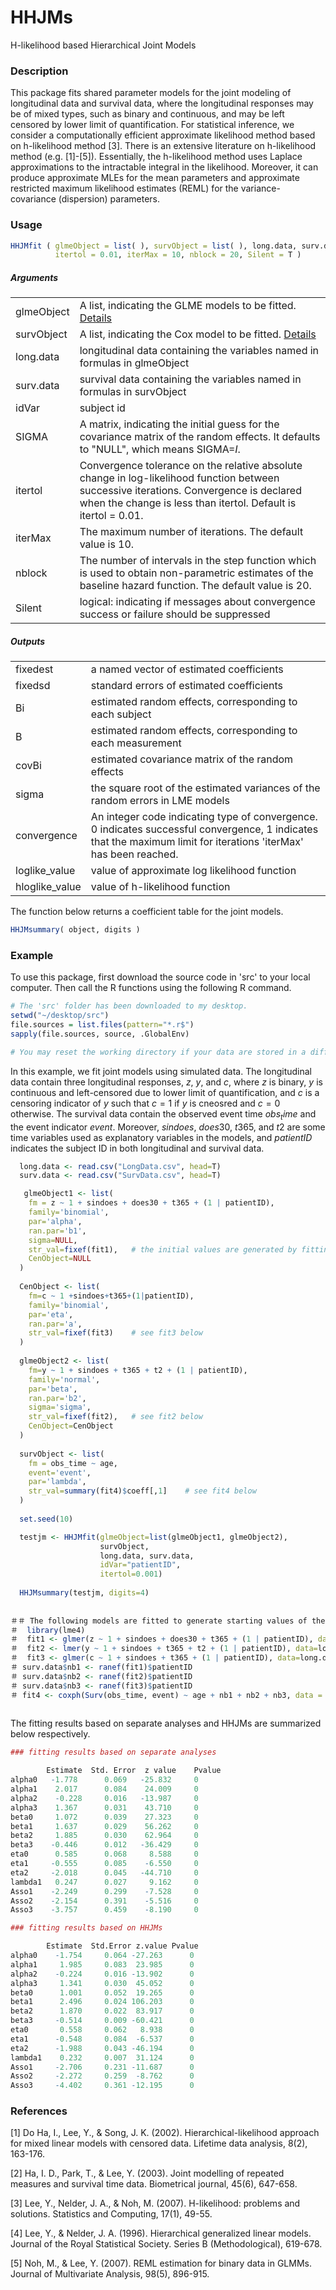 # HHJMs
H-likelihood based Hierarchical Joint Models

### Description

This package fits shared parameter models for the joint modeling of longitudinal data and survival data, where the longitudinal responses may be of mixed types, such as binary and continuous, and may be left censored by lower limit of quantification. For statistical inference, we consider a computationally efficient approximate likelihood method based on h-likelihood method [3]. There is an extensive literature on h-likelihood method (e.g. [1]-[5]). Essentially, the h-likelihood method uses Laplace approximations to the intractable integral in the likelihood. Moreover, it can produce approximate MLEs for the mean parameters and approximate restricted maximum likelihood estimates (REML) for the variance-covariance (dispersion) parameters. 

### Usage
```r
HHJMfit ( glmeObject = list( ), survObject = list( ), long.data, surv.data, idVar, 
          itertol = 0.01, iterMax = 10, nblock = 20, Silent = T )
```
<!--
where glmeObject and survObject must be in the following format:
```r
  glmeObject <- list(fm, family, par, ran.par, disp, str_val,  CenObject)
  CenObject <- list(fm, family='binomial', par, ran.par, str_val, Cvalue, Cregime, truncated)
```
-->

##### Arguments
|           |          |
|-----------|-----------|
|glmeObject | A list, indicating the GLME models to be fitted. [Details](../master/others.md) | 
|survObject | A list, indicating the Cox model to be fitted.  [Details](../master/others.md) |
|long.data  | longitudinal data containing the variables named in formulas in glmeObject |
|surv.data  | survival data containing the variables named in formulas in survObject |
|idVar      | subject id |
|SIGMA      | A matrix, indicating the initial guess for the covariance matrix of the random effects. It defaults to "NULL", which means SIGMA=*I*.|
|itertol    | Convergence tolerance on the relative absolute change in log-likelihood function between successive iterations. Convergence is declared when the change is less than itertol. Default is itertol = 0.01. |
|iterMax    | The maximum number of iterations. The default value is 10. |
|nblock     | The number of intervals in the step function which is used to obtain non-parametric estimates of the baseline hazard function. The default value is 20. |
|Silent     | logical: indicating if messages about convergence success or failure should be suppressed|

##### Outputs
|           |          |
|-----------|-----------|
|fixedest  |  a named vector of estimated coefficients|
|fixedsd  | standard errors of estimated coefficients|
|Bi |  estimated random effects, corresponding to each subject|
|B | estimated random effects, corresponding to each measurement|
|covBi |  estimated covariance matrix of the random effects|
|sigma |  the square root of the estimated variances of the random errors in LME models|
|convergence| An integer code indicating type of convergence. 0 indicates successful convergence, 1 indicates that the maximum limit for iterations 'iterMax' has been reached. |
|loglike_value|  value of approximate log likelihood function  |
|hloglike_value| value of h-likelihood function   |

The function below returns a coefficient table for the joint models.
```r
HHJMsummary( object, digits )
```

<!--
```r
HHJMsummary( object, digits)
```
##### Arguments
|           |          |
|-----------|-----------|
| object |  an object for which a summary is desired |
| digits |  integer indicating  the number of decimal places to be used|

##### Output
-->

### Example 
To use this package, first download the source code in 'src' to your local computer. Then call the R functions using the following R command. 

```r
# The 'src' folder has been downloaded to my desktop.
setwd("~/desktop/src")
file.sources = list.files(pattern="*.r$")
sapply(file.sources, source, .GlobalEnv)

# You may reset the working directory if your data are stored in a different location. 
```
In this example, we fit joint models using simulated data. The longitudinal data contain three longitudinal responses, $z$, $y$, and $c$, where $z$ is binary, $y$ is continuous and left-censored due to lower limit of quantification, and $c$ is a censoring indicator of $y$ such that $c=1$ if $y$ is cneosred and $c=0$ otherwise. The survival data contain the observed event time $obs_time$ and the event indicator $event$. Moreover, $sindoes$, $does30$, $t365$, and $t2$ are some time variables used as explanatory variables in the models, and $patientID$ indicates the subject ID in both longitudinal and survival data.

```r
  long.data <- read.csv("LongData.csv", head=T)
  surv.data <- read.csv("SurvData.csv", head=T)

   glmeObject1 <- list(
    fm = z ~ 1 + sindoes + does30 + t365 + (1 | patientID),
    family='binomial',
    par='alpha',
    ran.par='b1',
    sigma=NULL,
    str_val=fixef(fit1),   # the initial values are generated by fitting the model using glmer(), see fit1 below
    CenObject=NULL
  )
  
  CenObject <- list(
    fm=c ~ 1 +sindoes+t365+(1|patientID),
    family='binomial',
    par='eta',
    ran.par='a',
    str_val=fixef(fit3)    # see fit3 below
  )
  
  glmeObject2 <- list(
    fm=y ~ 1 + sindoes + t365 + t2 + (1 | patientID),
    family='normal',
    par='beta',
    ran.par='b2',
    sigma='sigma',
    str_val=fixef(fit2),   # see fit2 below
    CenObject=CenObject
  )
  
  survObject <- list(
    fm = obs_time ~ age,
    event='event',
    par='lambda',
    str_val=summary(fit4)$coeff[,1]    # see fit4 below
  )
  
  set.seed(10) 

  testjm <- HHJMfit(glmeObject=list(glmeObject1, glmeObject2), 
                    survObject,
                    long.data, surv.data, 
                    idVar="patientID",
                    itertol=0.001)
                    
  HHJMsummary(testjm, digits=4) 
  
                  
＃＃ The following models are fitted to generate starting values of the fixed parameters. 
＃  library(lme4)
＃  fit1 <- glmer(z ~ 1 + sindoes + does30 + t365 + (1 | patientID), data=long.data, family='binomial')
＃  fit2 <- lmer(y ~ 1 + sindoes + t365 + t2 + (1 | patientID), data=long.data)
＃  fit3 <- glmer(c ~ 1 + sindoes + t365 + (1 | patientID), data=long.data, family="binomial")
＃ surv.data$nb1 <- ranef(fit1)$patientID
＃ surv.data$nb2 <- ranef(fit2)$patientID 
＃ surv.data$nb3 <- ranef(fit3)$patientID
＃ fit4 <- coxph(Surv(obs_time, event) ~ age + nb1 + nb2 + nb3, data = surv.data)
  
```

The fitting results based on separate analyses and HHJMs are summarized below respectively.

```r
### fitting results based on separate analyses

        Estimate  Std. Error  z value    Pvalue
alpha0   -1.778      0.069   -25.832     0
alpha1    2.017      0.084    24.009     0
alpha2    -0.228     0.016   -13.987     0
alpha3    1.367      0.031    43.710     0
beta0     1.072      0.039    27.323     0
beta1     1.637      0.029    56.262     0
beta2     1.885      0.030    62.964     0
beta3    -0.446      0.012   -36.429     0
eta0      0.585      0.068     8.588     0
eta1     -0.555      0.085    -6.550     0
eta2     -2.018      0.045   -44.710     0
lambda1   0.247      0.027     9.162     0
Asso1    -2.249      0.299    -7.528     0
Asso2    -2.154      0.391    -5.516     0
Asso3    -3.757      0.459    -8.190     0

### fitting results based on HHJMs

        Estimate  Std.Error z.value Pvalue
alpha0    -1.754     0.064 -27.263      0
alpha1     1.985     0.083  23.985      0
alpha2    -0.224     0.016 -13.902      0
alpha3     1.341     0.030  45.052      0
beta0      1.001     0.052  19.265      0
beta1      2.496     0.024 106.203      0
beta2      1.870     0.022  83.917      0
beta3     -0.514     0.009 -60.421      0
eta0       0.558     0.062   8.938      0
eta1      -0.548     0.084  -6.537      0
eta2      -1.988     0.043 -46.194      0
lambda1    0.232     0.007  31.124      0
Asso1     -2.706     0.231 -11.687      0
Asso2     -2.272     0.259  -8.762      0
Asso3     -4.402     0.361 -12.195      0

```




### References
[1] Do Ha, I., Lee, Y., & Song, J. K. (2002). Hierarchical-likelihood approach for mixed linear models with censored data. Lifetime data analysis, 8(2), 163-176.

[2] Ha, I. D., Park, T., & Lee, Y. (2003). Joint modelling of repeated measures and survival time data. Biometrical journal, 45(6), 647-658.

[3] Lee, Y., Nelder, J. A., & Noh, M. (2007). H-likelihood: problems and solutions. Statistics and Computing, 17(1), 49-55.

[4] Lee, Y., & Nelder, J. A. (1996). Hierarchical generalized linear models. Journal of the Royal Statistical Society. Series B (Methodological), 619-678.

[5] Noh, M., & Lee, Y. (2007). REML estimation for binary data in GLMMs. Journal of Multivariate Analysis, 98(5), 896-915.



